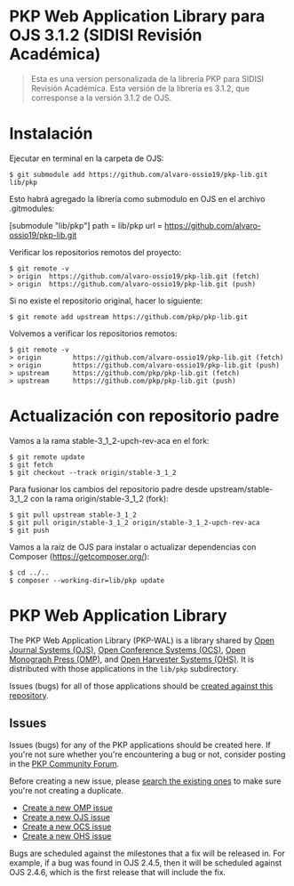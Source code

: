 PKP Web Application Library para OJS 3.1.2 (SIDISI Revisión Académica)
=======

> Esta es una version personalizada de la librería PKP para SIDISI Revisión Académica. Esta versión de la librería es 3.1.2, que corresponse a la versión 3.1.2 de OJS.

# Instalación

Ejecutar en terminal en la carpeta de OJS:

    $ git submodule add https://github.com/alvaro-ossio19/pkp-lib.git  lib/pkp

Esto habrá agregado la librería como submodulo en OJS en el archivo .gitmodules:

[submodule "lib/pkp"]
	path = lib/pkp
	url = https://github.com/alvaro-ossio19/pkp-lib.git

Verificar los repositorios remotos del proyecto:

    $ git remote -v
    > origin  https://github.com/alvaro-ossio19/pkp-lib.git (fetch)
    > origin  https://github.com/alvaro-ossio19/pkp-lib.git (push)

Si no existe el repositorio original, hacer lo siguiente:

    $ git remote add upstream https://github.com/pkp/pkp-lib.git

Volvemos a verificar los repositorios remotos:

    $ git remote -v
    > origin        https://github.com/alvaro-ossio19/pkp-lib.git (fetch)
    > origin        https://github.com/alvaro-ossio19/pkp-lib.git (push)
    > upstream      https://github.com/pkp/pkp-lib.git (fetch)
    > upstream      https://github.com/pkp/pkp-lib.git (push)

# Actualización con repositorio padre

Vamos a la rama stable-3_1_2-upch-rev-aca en el fork:

    $ git remote update
    $ git fetch
    $ git checkout --track origin/stable-3_1_2

Para fusionar los cambios del repositorio padre desde upstream/stable-3_1_2 con la rama origin/stable-3_1_2 (fork):

    $ git pull upstream stable-3_1_2
    $ git pull origin/stable-3_1_2 origin/stable-3_1_2-upch-rev-aca
    $ git push

Vamos a la raíz de OJS para instalar o actualizar dependencias con Composer (https://getcomposer.org/):

    $ cd ../..
    $ composer --working-dir=lib/pkp update


PKP Web Application Library
=======

The PKP Web Application Library (PKP-WAL) is a library shared by [Open Journal Systems (OJS)](http://github.com/pkp/ojs), [Open Conference Systems (OCS)](http://github.com/pkp/ocs), [Open Monograph Press (OMP)](http://github.com/pkp/omp), and [Open Harvester Systems (OHS)](http://github.com/pkp/harvester). It is distributed with those applications in the `lib/pkp` subdirectory.

Issues (bugs) for all of those applications should be [created against this repository](https://github.com/pkp/pkp-lib/issues).

## Issues
Issues (bugs) for any of the PKP applications should be created here. If you're not sure whether you're encountering a bug or not, consider posting in the [PKP Community Forum](http://forum.pkp.sfu.ca/).

Before creating a new issue, please [search the existing ones](https://github.com/pkp/pkp-lib/issues) to make sure you're not creating a duplicate.

* [Create a new OMP issue](https://github.com/pkp/pkp-lib/issues/new?title=[OMP])
* [Create a new OJS issue](https://github.com/pkp/pkp-lib/issues/new?title=[OJS])
* [Create a new OCS issue](https://github.com/pkp/pkp-lib/issues/new?title=[OCS])
* [Create a new OHS issue](https://github.com/pkp/pkp-lib/issues/new?title=[OHS])

Bugs are scheduled against the milestones that a fix will be released in. For example, if a bug was found in OJS 2.4.5, then it will be scheduled against OJS 2.4.6, which is the first release that will include the fix.
